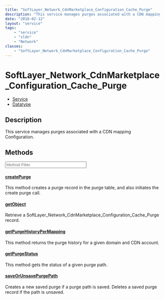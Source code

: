```yaml
---
title: "SoftLayer_Network_CdnMarketplace_Configuration_Cache_Purge"
description: "This service manages purges associated with a CDN mapping Configuration."
date: "2018-02-12"
layout: "service"
tags:
    - "service"
    - "sldn"
    - "Network"
classes:
    - "SoftLayer_Network_CdnMarketplace_Configuration_Cache_Purge"
---
```

# SoftLayer_Network_CdnMarketplace_Configuration_Cache_Purge
<div id='service-datatype'>
    <ul id='sldn-reference-tabs'>
    <li id='service'> <a href='/reference/services/SoftLayer_Network_CdnMarketplace_Configuration_Cache_Purge' >Service</a></li>    <li id='datatype'> <a href='/reference/datatypes/SoftLayer_Network_CdnMarketplace_Configuration_Cache_Purge' >Datatype</a></li>
    </ul>
</div>

## Description
This service manages purges associated with a CDN mapping Configuration. 



        
<div id="properties" class="content service-content">

## Methods

<div class="view-filters">
    <div class="clearfix">
        <div class="search-input-box">
            <input placeholder="Method Filter" onkeyup="titleSearch(inputId='edit-combine', divId='method-div', elementClass='method-row')" 
                type="text" id="edit-combine" value="" size="30" maxlength="128" class="form-text">
        </div>
    </div>
</div>

<div id="method-div">

<div class="method-row">

#### [createPurge](/reference/services/SoftLayer_Network_CdnMarketplace_Configuration_Cache_Purge/createPurge)
This method creates a purge record in the purge table, and also initiates the create purge call. 
</div>

<div class="method-row">

#### [getObject](/reference/services/SoftLayer_Network_CdnMarketplace_Configuration_Cache_Purge/getObject)
Retrieve a SoftLayer_Network_CdnMarketplace_Configuration_Cache_Purge record.
</div>

<div class="method-row">

#### [getPurgeHistoryPerMapping](/reference/services/SoftLayer_Network_CdnMarketplace_Configuration_Cache_Purge/getPurgeHistoryPerMapping)
This method returns the purge history for a given domain and CDN account. 
</div>

<div class="method-row">

#### [getPurgeStatus](/reference/services/SoftLayer_Network_CdnMarketplace_Configuration_Cache_Purge/getPurgeStatus)
This method gets the status of a given purge path. 
</div>

<div class="method-row">

#### [saveOrUnsavePurgePath](/reference/services/SoftLayer_Network_CdnMarketplace_Configuration_Cache_Purge/saveOrUnsavePurgePath)
Creates a new saved purge if a purge path is saved. Deletes a saved purge record if the path is unsaved. 
</div>
</div>

</div>

